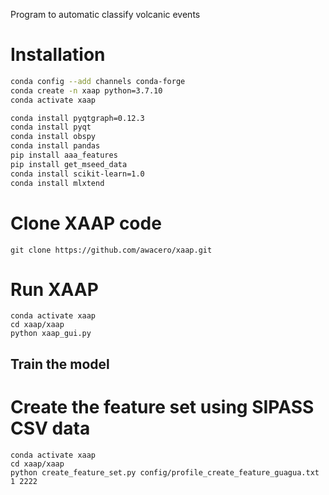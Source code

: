 Program to automatic classify volcanic events

# Installation

``` bash
conda config --add channels conda-forge
conda create -n xaap python=3.7.10
conda activate xaap

conda install pyqtgraph=0.12.3
conda install pyqt
conda install obspy
conda install pandas
pip install aaa_features
pip install get_mseed_data
conda install scikit-learn=1.0
conda install mlxtend
```


# Clone XAAP code
```
git clone https://github.com/awacero/xaap.git

```


# Run XAAP
```
conda activate xaap
cd xaap/xaap
python xaap_gui.py 
```

## Train the model 

# Create the feature set using SIPASS CSV data

```
conda activate xaap 
cd xaap/xaap
python create_feature_set.py config/profile_create_feature_guagua.txt 1 2222
```

